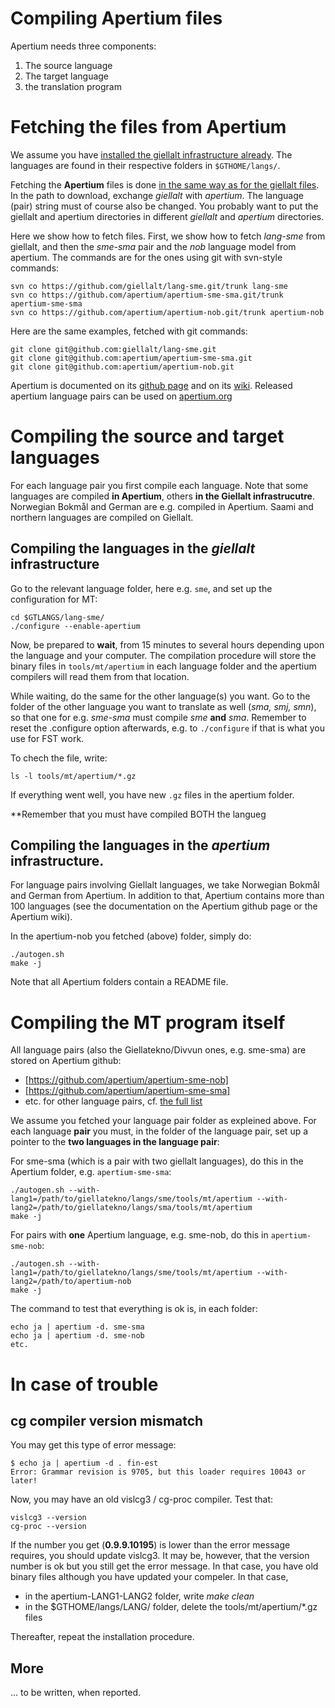 
Compiling Apertium files
====================

Apertium needs three components:


1. The source language
1. The target language
1. the translation program


# Fetching the files from Apertium

We assume you have [installed the giellalt infrastructure already](https://giellalt.uit.no/infra/GettingStarted.html). The languages are found in their respective folders in `$GTHOME/langs/`.

Fetching the **Apertium** files is done [in the same way as for the giellalt files](https://giellalt.github.io/infra/SetUpTheFiles.html). In the path to download, exchange *giellalt* with *apertium*. The language (pair) string must of course also be changed. You probably want to put the giellalt and apertium directories in different *giellalt* and *apertium* directories. 

Here we show how to fetch files. First, we show how to fetch *lang-sme* from giellalt, and then the *sme-sma* pair and the *nob* language model from apertium. The commands are for the ones using git with svn-style commands:


```
svn co https://github.com/giellalt/lang-sme.git/trunk lang-sme
svn co https://github.com/apertium/apertium-sme-sma.git/trunk apertium-sme-sma
svn co https://github.com/apertium/apertium-nob.git/trunk apertium-nob

```

Here are the same examples, fetched with git commands:

```
git clone git@github.com:giellalt/lang-sme.git
git clone git@github.com:apertium/apertium-sme-sma.git
git clone git@github.com:apertium/apertium-nob.git

```

Apertium is documented on its [github page](https://github.com/apertium) and on its [wiki](https://wiki.apertium.org/wiki/Main_Page). Released apertium language pairs can be used on [apertium.org](https://apertium.org/index.eng.html#?dir=nob-nno&q=)

# Compiling the source and target languages


For each language pair you first compile each language. Note that some languages are compiled **in Apertium**, others **in the Giellalt infrastrucutre**. Norwegian Bokmål and German are e.g. compiled in Apertium. Saami and northern languages are compiled on Giellalt.


## Compiling the languages in the *giellalt* infrastructure


Go to the relevant language folder, here e.g. `sme`, and set up the configuration for MT:


```
cd $GTLANGS/lang-sme/
./configure --enable-apertium 
```


Now, be prepared to **wait**, from 15 minutes to several hours depending upon 
the language and your computer.  The compilation procedure will store the binary 
files in `tools/mt/apertium` in 
each language folder and the apertium compilers will read them from that location.  


While waiting, do the same for the other language(s) you want. Go to the
folder of the other language you want to translate as well (*sma, smj, smn*), 
so that one for e.g. *sme-sma* must compile *sme* **and** *sma*.
Remember to reset the .configure option afterwards, e.g. to 
`./configure` if that is what you use for FST work.


To chech the file, write:


```
ls -l tools/mt/apertium/*.gz
```


If everything went well, you have new `.gz` files in the apertium folder. 

**Remember that you must have compiled BOTH the langueg



## Compiling the languages in the *apertium* infrastructure.

For language pairs involving Giellalt languages, we take Norwegian Bokmål and German from Apertium. In addition to that, Apertium contains more than 100 languages (see the documentation on the Apertium github page or the Apertium wiki).

In the apertium-nob you fetched (above) folder, simply do:

```
./autogen.sh
make -j
```

Note that all Apertium folders contain a README file.


# Compiling the MT program itself


All language pairs (also the Giellatekno/Divvun ones, e.g. sme-sma) are 
stored on Apertium github:


* [https://github.com/apertium/apertium-sme-nob]
* [https://github.com/apertium/apertium-sme-sma]
* etc. for other language pairs, cf. [the full list](https://github.com/apertium)

We assume you fetched your language pair folder as expleined above. For each language **pair** you must, in the folder of the language pair, set up
a pointer to the **two languages in the language pair**:


For sme-sma (which is a pair with two giellalt languages), do this in the Apertium folder, e.g. `apertium-sme-sma`:

```
./autogen.sh --with-lang1=/path/to/giellatekno/langs/sme/tools/mt/apertium --with-lang2=/path/to/giellatekno/langs/sma/tools/mt/apertium
make -j
```


For pairs with **one** Apertium language, e.g. sme-nob, do this in `apertium-sme-nob`:


```
./autogen.sh --with-lang1=/path/to/giellatekno/langs/sme/tools/mt/apertium --with-lang2=/path/to/apertium-nob
make -j
```


The command to test that everything is ok is, in each folder:


```
echo ja | apertium -d. sme-sma
echo ja | apertium -d. sme-nob
etc.
```




# In case of trouble


## cg compiler version mismatch


You may get this type of error message:


```
$ echo ja | apertium -d . fin-est
Error: Grammar revision is 9705, but this loader requires 10043 or later!
```


Now, you may have an old vislcg3 / cg-proc compiler. Test that:


```
vislcg3 --version
cg-proc --version
```


If the number you get (**0.9.9.10195**) is lower than the error message
requires, you should update vislcg3. It may be, however, that the version number
is ok but you still get the error message. In that case, you have old 
binary files although you have updated your compeler. In that case,


* in the apertium-LANG1-LANG2 folder, write *make clean* 
* in the $GTHOME/langs/LANG/ folder, delete the tools/mt/apertium/*.gz files


Thereafter, repeat the installation procedure.


## More


... to be written, when reported.








